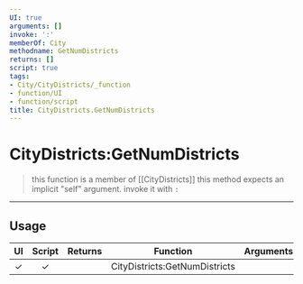 ```yaml
---
UI: true
arguments: []
invoke: ':'
memberOf: City
methodname: GetNumDistricts
returns: []
script: true
tags:
- City/CityDistricts/_function
- function/UI
- function/script
title: CityDistricts.GetNumDistricts
---
```

# CityDistricts:GetNumDistricts
> this function is a member of [[CityDistricts]]
> this method expects an implicit "self" argument. invoke it with `:`
-----
## Usage
|  UI | Script | Returns | Function | Arguments |
|:---:|:------:|-------:|:--------:|:---------|
|✓|✓||CityDistricts:GetNumDistricts||
